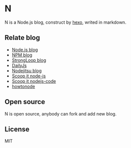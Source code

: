 N
=

N is a Node.js blog, construct by [hexo](http://zespia.tw/hexo/), writed in markdown.

## Relate blog

* [Node.js blog](http://blog.nodejs.org/)
* [NPM blog](blog.npmjs.org)
* [StrongLoop blog](http://strongloop.com/strongblog/)
* [DailyJs](http://dailyjs.com)
* [Nodejitsu blog](https://blog.nodejitsu.com/)
* [Scoop it node-js](http://www.scoop.it/t/node-js)
* [Scoop it nodejs-code](http://www.scoop.it/t/nodejs-code)
* [howtonode](http://howtonode.org/)

## Open source
N is open source, anybody can fork and add new blog.

## License
MIT

